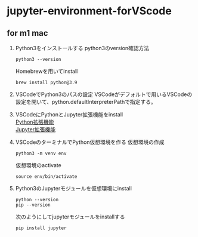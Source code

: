 # jupyter-environment-forVScode

## for m1 mac
1. Python3をインストールする
   python3のversion確認方法
   ```
   python3 --version
   ```
   Homebrewを用いてinstall
   ```
   brew install python@3.9
   ```
2. VSCodeでPython3のパスの設定
   VSCodeがデフォルトで用いるVSCodeの設定を開いて、python.defaultInterpreterPathで指定する。

3. VSCodeにPythonとJupyter拡張機能をinstall  
   [Python拡張機能](https://marketplace.visualstudio.com/items?itemName=ms-python.python)  
   [Jupyter拡張機能](https://marketplace.visualstudio.com/items?itemName=ms-toolsai.jupyter)

4. VSCodeのターミナルでPython仮想環境を作る
    仮想環境の作成
   ```
   python3 -m venv env
   ```
   仮想環境のactivate
   ```
   source env/bin/activate
   ```
5. Python3のJupyterモジュールを仮想環境にinstall
    ```
    python --version
    pip --version
    ```
    次のようにしてjupyterモジュールをinstallする
    ```
    pip install jupyter
    ```
    
